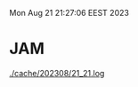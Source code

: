 Mon Aug 21 21:27:06 EEST 2023
# JAM
<a href='./cache/202308/21_21.log'>./cache/202308/21_21.log</a>
